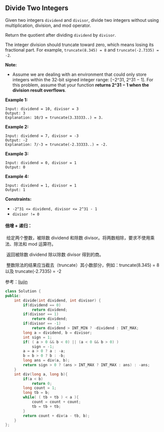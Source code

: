 ## Divide Two Integers

Given two integers `dividend` and `divisor`, divide two integers without using multiplication, division, and mod operator.

Return the quotient after dividing `dividend` by `divisor`.

The integer division should truncate toward zero, which means losing its fractional part. For example, `truncate(8.345) = 8` and `truncate(-2.7335) = -2`.

**Note:**

- Assume we are dealing with an environment that could only store integers within the 32-bit signed integer range: [−2^31,  2^31 − 1]. For this problem, assume that your function **returns 2^31 − 1 when the division result overflows**.

**Example 1:**

```
Input: dividend = 10, divisor = 3
Output: 3
Explanation: 10/3 = truncate(3.33333..) = 3.
```

**Example 2:**

```
Input: dividend = 7, divisor = -3
Output: -2
Explanation: 7/-3 = truncate(-2.33333..) = -2.
```

**Example 3:**

```
Input: dividend = 0, divisor = 1
Output: 0
```

**Example 4:**

```
Input: dividend = 1, divisor = 1
Output: 1
```

**Constraints:**

- `-2^31 <= dividend, divisor <= 2^31 - 1`
- `divisor != 0`

#### 倍增 + 递归：

​		给定两个整数，被除数 dividend 和除数 divisor。将两数相除，要求不使用乘法、除法和 mod 运算符。

​		返回被除数 dividend 除以除数 divisor 得到的商。

​		整数除法的结果应当截去（truncate）其小数部分，例如：truncate(8.345) = 8 以及 truncate(-2.7335) = -2

参考：[liujin](https://leetcode-cn.com/problems/divide-two-integers/solution/po-su-de-xiang-fa-mei-you-wei-yun-suan-mei-you-yi-/)

```c++
class Solution {
public:
    int divide(int dividend, int divisor) {
        if(dividend == 0)
            return dividend;
        if(divisor == 1)
            return dividend;
        if(divisor == -1)
            return dividend > INT_MIN ? -dividend : INT_MAX;
        long a = dividend, b = divisor;
        int sign = 1;
        if( ( a > 0 && b < 0) || (a < 0 && b > 0) )
            sign = -1;
        a = a > 0 ? a : -a;
        b = b > 0 ? b : -b;
        long ans = div(a, b);
        return sign > 0 ? (ans > INT_MAX ? INT_MAX : ans) : -ans;
    }
    int div(long a, long b){
        if(a < b)
            return 0;
        long count = 1;
        long tb = b;
        while( ( tb + tb ) < a ){
            count = count + count;
            tb = tb + tb;
        }
        return count + div(a - tb, b);
    }
};
```

